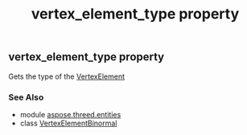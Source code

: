 ﻿---
title: vertex_element_type property
second_title: Aspose.3D for Python via .NET API References
description: 
type: docs
weight: 120
url: /python-net/aspose.threed.entities/vertexelementbinormal/vertex_element_type/
is_root: false
---

## vertex_element_type property


Gets the type of the [VertexElement](/3d/python-net/aspose.threed.entities/vertexelement)

### See Also
* module [aspose.threed.entities](../../)
* class [VertexElementBinormal](/3d/python-net/aspose.threed.entities/vertexelementbinormal)
